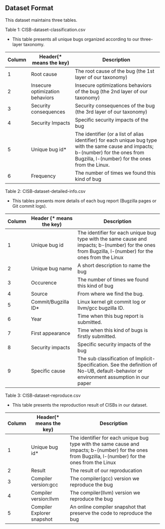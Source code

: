 ## Dataset Format

This dataset maintains three tables.

Table 1: CISB-dataset-classification.csv
- This table presents all unique bugs organized according to our three-layer taxonomy.

| Column | Header(\* means the key)        | Description                                                  |
| ------ | ------------------------------- | ------------------------------------------------------------ |
| 1      | Root cause                      | The root cause of the bug (the 1st layer of our taxonomy)    |
| 2      | Insecure optimization behaviors | Insecure optimizations behaviors of the bug (the 2nd layer of our taxonomy) |
| 3      | Security consequences           | Security consequences of the bug (the 3rd layer of our taxonomy) |
| 4      | Security Impacts                | Specific security impacts of the bug                         |
| 5      | Unique bug id\*                 | The identifier (or a list of alias identifier) for each unique bug type with the same cause and impacts; b-(number) for the ones from Bugzilla, l-(number) for the ones from the Linux. |
| 6      | Frequency                       | The number of times we found this kind of bug                |

Table 2: CISB-dataset-detailed-info.csv
- This tables presents more details of each bug report (Bugzilla pages or Git commit logs).

| Column | Header (\* means the key) | Description                                                  |
| ------ | ------------------------- | ------------------------------------------------------------ |
| 1      | Unique bug id             | The identifier for each unique bug type with the same cause and impacts; b-(number) for the ones from Bugzilla, l-(number) for the ones from the Linux |
| 2      | Unique bug name           | A short description to name the bug                          |
| 3      | Occurence                 | The number of times we found this kind of bug                |
| 4      | Source                    | From where we find the bug.                                  |
| 5      | Commit/Bugzilla ID\*      | Linux kernel git commit log or llvm/gcc bugzilla ID.         |
| 6      | Year                      | Time when this bug report is submitted.                      |
| 7      | First appearance          | Time when this kind of bugs is firstly submitted.            |
| 8      | Security impacts          | Specific security impacts of the bug                         |
| 9      | Specific cause            | The sub classification of Implicit-Specification. See the definition of No-UB, default-behavior or environment assumption in our paper |

Table 3: CISB-dataset-reproduce.csv
- This table presents the reproduction result of CISBs in our dataset.

| Column | Header(\* means the key)   | Description                                                  |
| ------ | -------------------------- | ------------------------------------------------------------ |
| 1      | Unique bug id\*            | The identifier for each unique bug type with the same cause and impacts; b-(number) for the ones from Bugzilla, l-(number) for the ones from the Linux |
| 2      | Result                     | The result of our reproducation                              |
| 3      | Compiler version:gcc       | The compiler(gcc) version we reproduce the bug               |
| 4      | Compiler version:llvm      | The compiler(llvm) version we reproduce the bug              |
| 5      | Compiler Explorer snapshot | An online compiler snapshot that preserve the code to reproduce the bug |
